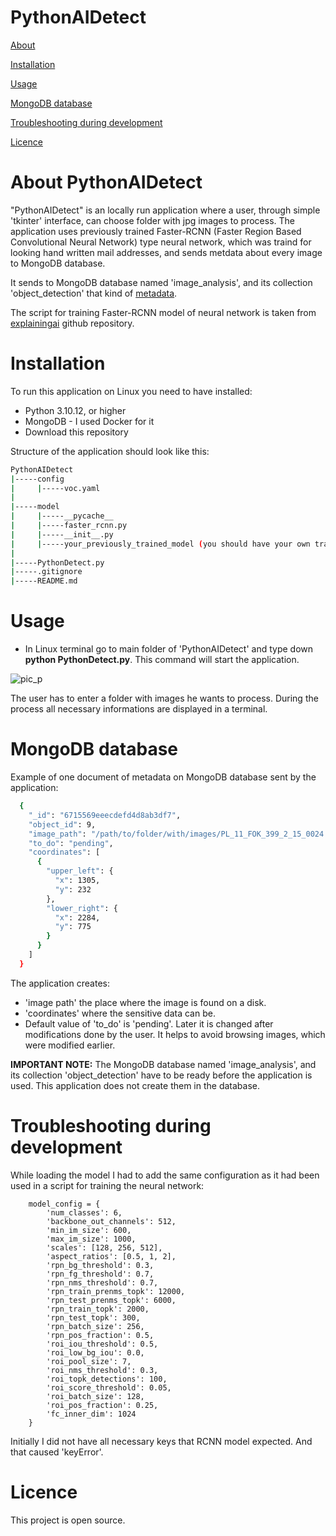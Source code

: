 # PythonAIDetect

[About](#about-pythonaidetect)

[Installation](#installation)

[Usage](#usage)

[MongoDB database](#mongodb-database)

[Troubleshooting during development](#troubleshooting-during-development)

[Licence](#licence)


# About PythonAIDetect

"PythonAIDetect" is an locally run application where a user, through simple 'tkinter' interface, can choose folder with jpg images to process. The application uses previously trained Faster-RCNN (Faster Region Based Convolutional Neural Network) type neural network, which was traind for looking hand written mail addresses, and sends metdata about every image to MongoDB database. 

It sends to MongoDB database named 'image_analysis', and its collection 'object_detection' that kind of [metadata](#mongodb-database).

The script for training Faster-RCNN model of neural network is taken from [explainingai](https://github.com/explainingai-code/FasterRCNN-PyTorch?tab=readme-ov-file) github repository.

# Installation

To run this application on Linux you need to have installed:
- Python 3.10.12, or higher
- MongoDB - I used Docker for it
- Download this repository

Structure of the application should look like this:
```bash
PythonAIDetect
|-----config
|     |-----voc.yaml
|
|-----model
|     |-----__pycache__
|     |-----faster_rcnn.py
|     |-----__init__.py
|     |-----your_previously_trained_model (you should have your own trained model here; file with .pth extension)
|
|-----PythonDetect.py
|-----.gitignore
|-----README.md
```


# Usage 

- In Linux terminal go to main folder of 'PythonAIDetect' and type down **python PythonDetect.py**. This command will start the application.

![pic_p](https://github.com/user-attachments/assets/e5dd26ff-ae5e-4b79-88f5-fd4ac76c28d1)

The user has to enter a folder with images he wants to process. During the process all necessary informations are displayed in a terminal.

# MongoDB database

Example of one document of metadata on MongoDB database sent by the application:
```bash
  {
    "_id": "6715569eeecdefd4d8ab3df7",
    "object_id": 9,
    "image_path": "/path/to/folder/with/images/PL_11_FOK_399_2_15_0024.jpg",
    "to_do": "pending",
    "coordinates": [
      {
        "upper_left": {
          "x": 1305,
          "y": 232
        },
        "lower_right": {
          "x": 2284,
          "y": 775
        }
      }
    ]
  }
```

The application creates: 
- 'image path' the place where the image is found on a disk.
- 'coordinates' where the sensitive data can be. 
- Default value of 'to_do' is 'pending'. Later it is changed after modifications done by the user. It helps to avoid browsing images, which were modified earlier.

**IMPORTANT NOTE:** The MongoDB database named 'image_analysis', and its collection 'object_detection' have to be ready before the application is used. This application does not create them in the database.

# Troubleshooting during development
While loading the model I had to add the same configuration as it had been used in a script for training the neural network: 
```
    model_config = {
        'num_classes': 6,
        'backbone_out_channels': 512,
        'min_im_size': 600,
        'max_im_size': 1000,
        'scales': [128, 256, 512],
        'aspect_ratios': [0.5, 1, 2],
        'rpn_bg_threshold': 0.3,
        'rpn_fg_threshold': 0.7,
        'rpn_nms_threshold': 0.7,
        'rpn_train_prenms_topk': 12000,
        'rpn_test_prenms_topk': 6000,
        'rpn_train_topk': 2000,
        'rpn_test_topk': 300,
        'rpn_batch_size': 256,
        'rpn_pos_fraction': 0.5,
        'roi_iou_threshold': 0.5,
        'roi_low_bg_iou': 0.0,
        'roi_pool_size': 7,
        'roi_nms_threshold': 0.3,
        'roi_topk_detections': 100,
        'roi_score_threshold': 0.05,
        'roi_batch_size': 128,
        'roi_pos_fraction': 0.25,
        'fc_inner_dim': 1024
    }
```
Initially I did not have all necessary keys that RCNN model expected. And that caused 'keyError'.

# Licence
This project is open source.
